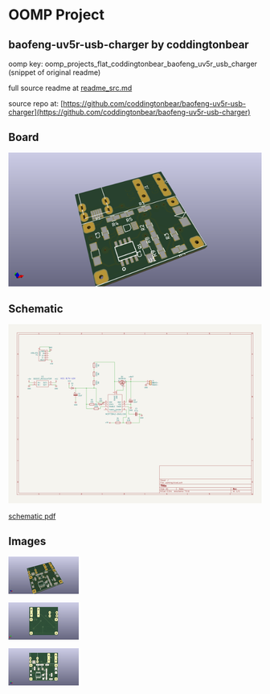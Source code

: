 # OOMP Project  
## baofeng-uv5r-usb-charger  by coddingtonbear  
  
oomp key: oomp_projects_flat_coddingtonbear_baofeng_uv5r_usb_charger  
(snippet of original readme)  
  
  
  full source readme at [readme_src.md](readme_src.md)  
  
source repo at: [https://github.com/coddingtonbear/baofeng-uv5r-usb-charger](https://github.com/coddingtonbear/baofeng-uv5r-usb-charger)  
## Board  
  
[![working_3d.png](working_3d_600.png)](working_3d.png)  
## Schematic  
  
[![working_schematic.png](working_schematic_600.png)](working_schematic.png)  
  
[schematic pdf](working_schematic.pdf)  
## Images  
  
[![working_3d.png](working_3d_140.png)](working_3d.png)  
  
[![working_3d_back.png](working_3d_back_140.png)](working_3d_back.png)  
  
[![working_3d_front.png](working_3d_front_140.png)](working_3d_front.png)  
